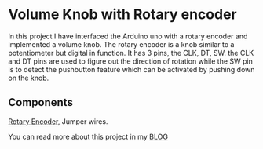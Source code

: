 # Volume Knob with Rotary encoder

In this project I have interfaced the Arduino uno with a rotary encoder and implemented a volume knob. The rotary encoder is a knob similar to a potentiometer but digital in function. It has 3 pins, the CLK, DT, SW. the CLK and DT pins are used to figure out the direction of rotation while the SW pin is to detect the pushbutton feature which can be activated by pushing down on the knob. 

## Components
[Rotary Encoder](https://www.tomsonelectronics.com/products/360-degree-rotary-encoder-module), Jumper wires.

You can read more about this project in my [BLOG](https://danielalapat.hashnode.dev/rotary-encoder) 
